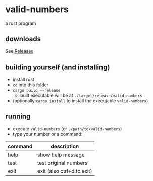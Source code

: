 # valid-numbers

a rust program

## downloads

See [Releases](https://github.com/wiisportsresort/coding-club-2022/releases)

## building yourself (and installing)

- install rust
- `cd` into this folder
- `cargo build --release`
  - built executable will be at `./target/release/valid-numbers`
- (optionally `cargo install` to install the executable `valid-numbers`)

## running

- execute `valid-numbers` (or `./path/to/valid-numbers`)
- type your number or a command:

| command | description                |
| ------- | -------------------------- |
| help    | show help message          |
| test    | test original numbers      |
| exit    | exit (also ctrl+d to exit) |

